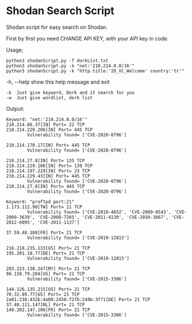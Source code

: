 # Shodan Search Script
Shodan script for easy search on Shodan.

First by first you need CHANGE API KEY, with your API key in code. 

Usage;

	python3 shodanScript.py -f dorkList.txt
	python3 shodanScript.py -k "net:'210.214.0.0/16'"
	python3 shodanScript.py -k "http.title:'ID_VC_Welcome' country:'tr'" 
	
-h, --help  show this help message and exit

	-k  Just give keyword, Dork and it search for you
	-w  Just give wordlist, dork list
 
Output:

```
Keyword: "net:'210.214.0.0/16'"
210.214.86.37[IN] Port= 22 TCP
210.214.229.206[IN] Port= 445 TCP
        Vulnerability found= ['CVE-2020-0796']

210.214.170.17[IN] Port= 445 TCP
        Vulnerability found= ['CVE-2020-0796']

210.214.27.8[IN] Port= 135 TCP
210.214.229.106[IN] Port= 139 TCP
210.214.197.229[IN] Port= 23 TCP
210.214.229.43[IN] Port= 445 TCP
        Vulnerability found= ['CVE-2020-0796']
210.214.27.8[IN] Port= 445 TCP
        Vulnerability found= ['CVE-2020-0796']
```

```
Keyword: "proftpd port:21"
1.173.112.90[TW] Port= 21 TCP
        Vulnerability found= ['CVE-2010-4652', 'CVE-2009-0543', 'CVE-2009-3639', 'CVE-2008-7265', 'CVE-2011-4130', 'CVE-2010-3867', 'CVE-2012-6095', 'CVE-2011-1137']

37.59.48.108[FR] Port= 21 TCP
        Vulnerability found= ['CVE-2019-12815']

216.218.235.133[US] Port= 21 TCP
195.201.18.77[DE] Port= 21 TCP
        Vulnerability found= ['CVE-2019-12815']
	
203.223.138.247[MY] Port= 21 TCP
98.158.79.204[US] Port= 21 TCP
        Vulnerability found= ['CVE-2015-3306']
	
144.126.135.215[US] Port= 21 TCP
70.32.89.77[US] Port= 21 TCP
2a01:238:432b:4a00:2450:f2fb:249b:3f71[DE] Port= 21 TCP
37.48.111.147[NL] Port= 21 TCP
149.202.147.106[FR] Port= 21 TCP
        Vulnerability found= ['CVE-2015-3306']
```
